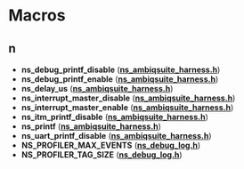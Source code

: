 
# Macros



## n

* **ns\_debug\_printf\_disable** ([**ns\_ambiqsuite\_harness.h**](ns__ambiqsuite__harness_8h.md))
* **ns\_debug\_printf\_enable** ([**ns\_ambiqsuite\_harness.h**](ns__ambiqsuite__harness_8h.md))
* **ns\_delay\_us** ([**ns\_ambiqsuite\_harness.h**](ns__ambiqsuite__harness_8h.md))
* **ns\_interrupt\_master\_disable** ([**ns\_ambiqsuite\_harness.h**](ns__ambiqsuite__harness_8h.md))
* **ns\_interrupt\_master\_enable** ([**ns\_ambiqsuite\_harness.h**](ns__ambiqsuite__harness_8h.md))
* **ns\_itm\_printf\_disable** ([**ns\_ambiqsuite\_harness.h**](ns__ambiqsuite__harness_8h.md))
* **ns\_printf** ([**ns\_ambiqsuite\_harness.h**](ns__ambiqsuite__harness_8h.md))
* **ns\_uart\_printf\_disable** ([**ns\_ambiqsuite\_harness.h**](ns__ambiqsuite__harness_8h.md))
* **NS\_PROFILER\_MAX\_EVENTS** ([**ns\_debug\_log.h**](ns__debug__log_8h.md))
* **NS\_PROFILER\_TAG\_SIZE** ([**ns\_debug\_log.h**](ns__debug__log_8h.md))




